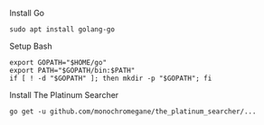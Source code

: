 Install Go

    sudo apt install golang-go

Setup Bash

    export GOPATH="$HOME/go"
    export PATH="$GOPATH/bin:$PATH"
    if [ ! -d "$GOPATH" ]; then mkdir -p "$GOPATH"; fi

Install The Platinum Searcher

    go get -u github.com/monochromegane/the_platinum_searcher/...
